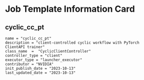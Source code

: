 # Job Template Information Card

## cyclic_cc_pt
    name = "cyclic_cc_pt"
    description = "client-controlled cyclic workflow with PyTorch ClientAPI trainer" 
    class_name  =  "CyclicClientController"
    controller_type = "client"
    executor_type = "launcher_executor"
    contributor = "NVIDIA"
    init_publish_date = "2023-10-13"
    last_updated_date = "2023-10-13"
